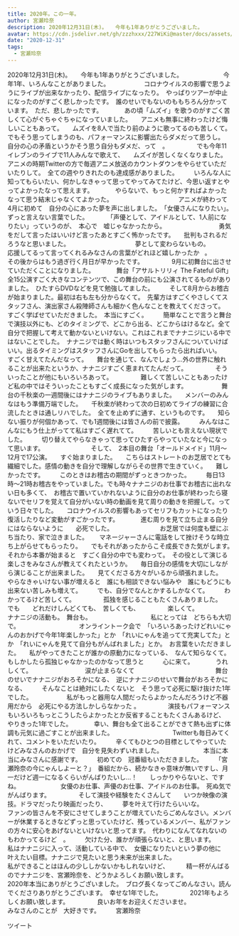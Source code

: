 ```yaml
---
title: 2020年。この一年。
author: 宮瀬玲奈
description: 2020年12月31日(木)。　　今年も1年ありがとうございました。　　　　　　　今年1年、いろんなことがありました。　　　　　　コロナウイルスの影響で思うようにライブが出来なかったり、配信ライブになった...
avatar: https://cdn.jsdelivr.net/gh/zzzhxxx/227WiKi@master/docs/assets/photo/avatar/reina.jpg
date: "2020-12-31"
tags:
  - 宮瀬玲奈
---
```



﻿﻿﻿﻿2020年12月31日(木)。　　今年も1年ありがとうございました。　　　　　　　今年1年、いろんなことがありました。　　　　　　コロナウイルスの影響で思うようにライブが出来なかったり、配信ライブになったり。　やっぱりツアーが中止になったのがすごく悲しかったです。　誰のせいでもないのももちろん分かっています。　ただ、悲しかったです。　　　　あの頃「ムズイ」を歌うのがすごく苦しくて心がぐちゃぐちゃになっていました。　　アニメも無事に終わったけど悔しいこともあって。　　ムズイを8人で当たり前のように歌ってるのも苦しくて。　　でもそう思ってしまうのも、パフォーマンスに影響出たらダメだって思うし。　　自分の心の矛盾というかそう思う自分もダメだ、って　。　　　　　でも今年11イレブンのライブで11人みんなで歌えて、　　ムズイが苦しくなくなりました。　　　　　　アニメの時期Twitterの方で毎週アニメ放送のカウントダウンをやらせていただいたりして。　全ての週やりきれたのも達成感がありました。　　　いろんな人に知ってもらいたい、何かしなきゃって思ってやってみてたけど、今思い返すとやってよかったなって思えます。　　　　やらないで、もっと何かすればよかったなって思う結末じゃなくてよかった。　　　　　　　　　　　アニメが終わって　4月に初めて　自分の心にあった夢を声に出しました。　「女優さんになりたい」。　　ずっと言えない言葉でした。　　　　「声優として、アイドルとして、1人前になりたい」っていうのが、　本心で　嘘じゃなかったから。　　　　　　　　　勇気をだして言ったはいいけど言ったあとすごく怖かったです。　　批判もされるだろうなと思いました。　　　　　　　　　　　夢として変わらないもの。　　　　　　　　応援してるって言ってくれるみなさんの言葉がどれほど嬉しかったか   。　　　　　　　　　　その後からはもう過ぎ行く月日が早かったです。　　　　　9月に初舞台に出させていただくことになりました。　　　　舞台「アサルトリリィ The Fateful Gift」全15公演すごく大きなコンテンツで、この舞台の前にも公演されてるものがありました。　ひたすらDVDなどを見て勉強してました。　　　そして8月からお稽古が始まりました。最初は右も左も分からなくて。　先輩方はすごくやさしくてスタッフさん、演出家さん殺陣師さんも細かく色んなことを教えてくださって。　　　　すごく学ばせていただきました。　本当にすごく。　　　簡単なことで言うと舞台で演技以外にも、どのタイミングで、どこから出る、どこからはけるなど。全て自分で把握して考えて動かないといけない。これはこれまでナナニジにいる中ではないことでした。　ナナニジでは動く時はいつもスタッフさんについていけばいい。出るタイミングはスタッフさんにGoを出してもらったら出ればいい。　　すごく甘えてたんだなって。　　舞台を通じて、なんでしょう...外の世界に触れることが出来たというか、ナナニジすごく恵まれてたんだって。　　　　　そういったことが他にもいろいろあって。　　　　　難しくて苦しいこともあったけど私の中ではそういったこともすごく成長になった気がします。　　　　　　舞台の千秋楽の一週間後にはナナニジのライブもありました。　　メンバーのみんなはもう準備万端でした。　　千秋楽が終わって次の日初めてライブの練習に合流したときは通しリハでした。　全てを止めずに通す、というものです。　　知らない振りが何個かあって、でも1週間後には皆さんの前で披露。　　　みんなはこんなにもう仕上がってて私はすごく遅れてて。　　　苦しいとも言えない現状でした。　　　切り替えてやらなきゃって思ってひたすらやっていたなと今になって思います。　　　　　　　　そして、　2本目の舞台「オールドメイド」11月〜12月で17公演。　　すぐ始まりました。　　こちらはストレートのお芝居でとても繊細でした。感情の動きを自分で理解しながらその世界で生きていく。　　難しかったです。　　　このときはお稽古の期間がずっときつかった。　　　毎日13時〜21時お稽古をやっていました。でも時々ナナニジのお仕事でお稽古に出れない日も多くて、　お稽古で置いていかれないように自分のお仕事が終わったら寝ないでセリフを覚えて自分がいない時の動画を見て周りの動きを把握して。っていう日々でした。　　コロナウイルスの影響もあってセリフもカットになったり復活したりなど変動がすごかったです。　　　　進む周りを見て立ち止まる自分にはならないように　　必死でした。　　　　　　　　お芝居では何度も壁にぶち当たり、家で泣きました。　 　マネージャーさんに電話をして挫けそうな時立ち上がらせてもらったり。　　でもそれがあったからこそ成長できた気がします。　　　　　　　それから本番が始まると　すごく自分の中でも変わって。　その役として演じる楽しさをみなさんが教えてくれたというか。　　毎日自分の感情を大切にしながら演じることが出来ました。　　見てくださる方々がいるから頑張れました。　　　　　　　　　　　　　　　やらなきゃいけない事が増えると　誰にも相談できない悩みや　誰にもどうにも出来ない苦しみも増えて。　　　でも、自分でなんとかするしかなくて。　　　わかってるけど苦しくて。　　　　　孤独を感じることもたくさんありました。　　　　　　　　　　　　　でも　　どれだけしんどくても、　苦しくても、　　　　　楽しくて。　　　　　　　　ナナニジの活動も。　舞台も。　　　　　　　　　　私にとっては　どちらも大切で。　　　　　　　　　　オンライントーク会で　「いろいろあったけどれいにゃんのおかげで今年1年楽しかった」とか　「れいにゃんを追ってて充実してた」とか　「れいにゃんを見てて自分もがんばれました」とか。　お言葉をいただきました。　　私がやってきたことが誰かの原動力になっている、　なんて知らなくて。　　　　もしかしたら孤独じゃなかったのかなって思うと　　　心に来て。　　　　うれしくて。　　　　　　　　　涙が止まらなくて　　　　　　　　　　　　　舞台のせいでナナニジがおろそかになる、　逆にナナニジのせいで舞台がおろそかになる、　　　そんなことは絶対にしたくないと　そう思って必死に駆け抜けた1年でした。　　　　　　私がもっと器用な人間だったらよかったんだろうけど不器用だから　必死にやる方法しかしらなかった 。　　　　　演技もパフォーマンスもいろいろもっとこうしたらよかったとか反省することもたくさんあるけど、　やりきった1年でした。　　　　幸い、舞台も全て出ることができて熱も出ずに体調も元気に過ごすことが出来ました。　　　　　　　　　　Twitterも毎日みてくれて、コメントをいただいたり。　　　辛くてもひとつの目標としてやっていたけどみなさんのおかげで　自分を見失わずいれました。　　　　　　　本当に本当にみなさんに感謝です。　　　初めての　冠番組もいただきました。　　　「宮瀬玲奈の今にゃんしよーと？」　番組だから、続かなきゃ意味が無いですし、月一だけど週一になるくらいがんばりたいし...！　　しっかりやらないと、ですね。　　　　　　　女優のお仕事、声優のお仕事、アイドルのお仕事。　死ぬ気でがんばります。　　　　　そして演技や経験をたくさんして　　いつか映像の演技。ドラマだったり映画だったり、　　　夢を叶えて行けたらいいな。　　　　　　　　　　　　　ファンの皆さんを不安にさせてしまうことが増えていたらごめんなさい。メンバーが休業するときなどずっと思っていたけど、残っているメンバー、私がファンの方々に安心をあげないといけないと思ってます。　代わりになんてなれないのもわかってるけど　。　　　欠けた分、誰かが頑張らないと、と思います。　　　　　　　　私はナナニジに入って、活動している中で、　女優になりたいという夢の他に　叶えたい目標。ナナニジで見たいと思う未来が出来ました。　　　　　　　　　　　私ができることはほんの少ししかないかもしれないけど、　　　 精一杯がんばるのでナナニジを、宮瀬玲奈を、どうかよろしくお願い致します。　　　　　　　　　2020年本当にありがとうございました。　ブログ長くなってごめんなさい。読んでくださりありがとうございます。　幸せな1年でした。　　　　　2021年もよろしくお願い致します。　　　　　良いお年をお迎えくださいませ。　　　　　　　　　　　　　　みなさんのことが　大好きです。　　　宮瀬玲奈


ツイート



